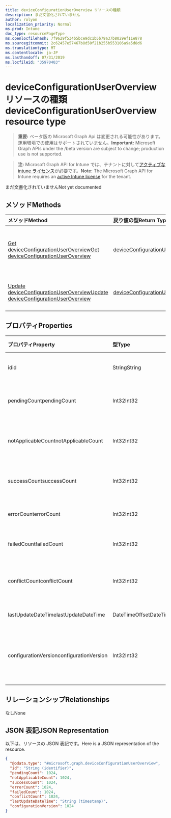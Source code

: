 ```yaml
---
title: deviceConfigurationUserOverview リソースの種類
description: まだ文書化されていません
author: rolyon
localization_priority: Normal
ms.prod: Intune
doc_type: resourcePageType
ms.openlocfilehash: 7f9629f534b5bce9dc1b5b79a37b8029ef11e878
ms.sourcegitcommit: 2c62457e57467b8d50f21b255b553106a9a5d8d6
ms.translationtype: MT
ms.contentlocale: ja-JP
ms.lasthandoff: 07/31/2019
ms.locfileid: "35970403"
---
```

# <a name="deviceconfigurationuseroverview-resource-type"></a><span data-ttu-id="403c0-103">deviceConfigurationUserOverview リソースの種類</span><span class="sxs-lookup"><span data-stu-id="403c0-103">deviceConfigurationUserOverview resource type</span></span>

> <span data-ttu-id="403c0-104">**重要:** ベータ版の Microsoft Graph Api は変更される可能性があります。運用環境での使用はサポートされていません。</span><span class="sxs-lookup"><span data-stu-id="403c0-104">**Important:** Microsoft Graph APIs under the /beta version are subject to change; production use is not supported.</span></span>

> <span data-ttu-id="403c0-105">**注:** Microsoft Graph API for Intune では、テナントに対して[アクティブな intune ライセンス](https://go.microsoft.com/fwlink/?linkid=839381)が必要です。</span><span class="sxs-lookup"><span data-stu-id="403c0-105">**Note:** The Microsoft Graph API for Intune requires an [active Intune license](https://go.microsoft.com/fwlink/?linkid=839381) for the tenant.</span></span>

<span data-ttu-id="403c0-106">まだ文書化されていません</span><span class="sxs-lookup"><span data-stu-id="403c0-106">Not yet documented</span></span>

## <a name="methods"></a><span data-ttu-id="403c0-107">メソッド</span><span class="sxs-lookup"><span data-stu-id="403c0-107">Methods</span></span>
|<span data-ttu-id="403c0-108">メソッド</span><span class="sxs-lookup"><span data-stu-id="403c0-108">Method</span></span>|<span data-ttu-id="403c0-109">戻り値の型</span><span class="sxs-lookup"><span data-stu-id="403c0-109">Return Type</span></span>|<span data-ttu-id="403c0-110">説明</span><span class="sxs-lookup"><span data-stu-id="403c0-110">Description</span></span>|
|:---|:---|:---|
|[<span data-ttu-id="403c0-111">Get deviceConfigurationUserOverview</span><span class="sxs-lookup"><span data-stu-id="403c0-111">Get deviceConfigurationUserOverview</span></span>](../api/intune-deviceconfig-deviceconfigurationuseroverview-get.md)|[<span data-ttu-id="403c0-112">deviceConfigurationUserOverview</span><span class="sxs-lookup"><span data-stu-id="403c0-112">deviceConfigurationUserOverview</span></span>](../resources/intune-deviceconfig-deviceconfigurationuseroverview.md)|<span data-ttu-id="403c0-113">[deviceConfigurationUserOverview](../resources/intune-deviceconfig-deviceconfigurationuseroverview.md) オブジェクトのプロパティとリレーションシップを読み取ります。</span><span class="sxs-lookup"><span data-stu-id="403c0-113">Read properties and relationships of the [deviceConfigurationUserOverview](../resources/intune-deviceconfig-deviceconfigurationuseroverview.md) object.</span></span>|
|[<span data-ttu-id="403c0-114">Update deviceConfigurationUserOverview</span><span class="sxs-lookup"><span data-stu-id="403c0-114">Update deviceConfigurationUserOverview</span></span>](../api/intune-deviceconfig-deviceconfigurationuseroverview-update.md)|[<span data-ttu-id="403c0-115">deviceConfigurationUserOverview</span><span class="sxs-lookup"><span data-stu-id="403c0-115">deviceConfigurationUserOverview</span></span>](../resources/intune-deviceconfig-deviceconfigurationuseroverview.md)|<span data-ttu-id="403c0-116">[deviceConfigurationUserOverview](../resources/intune-deviceconfig-deviceconfigurationuseroverview.md) オブジェクトのプロパティを更新します。</span><span class="sxs-lookup"><span data-stu-id="403c0-116">Update the properties of a [deviceConfigurationUserOverview](../resources/intune-deviceconfig-deviceconfigurationuseroverview.md) object.</span></span>|

## <a name="properties"></a><span data-ttu-id="403c0-117">プロパティ</span><span class="sxs-lookup"><span data-stu-id="403c0-117">Properties</span></span>
|<span data-ttu-id="403c0-118">プロパティ</span><span class="sxs-lookup"><span data-stu-id="403c0-118">Property</span></span>|<span data-ttu-id="403c0-119">型</span><span class="sxs-lookup"><span data-stu-id="403c0-119">Type</span></span>|<span data-ttu-id="403c0-120">説明</span><span class="sxs-lookup"><span data-stu-id="403c0-120">Description</span></span>|
|:---|:---|:---|
|<span data-ttu-id="403c0-121">id</span><span class="sxs-lookup"><span data-stu-id="403c0-121">id</span></span>|<span data-ttu-id="403c0-122">String</span><span class="sxs-lookup"><span data-stu-id="403c0-122">String</span></span>|<span data-ttu-id="403c0-123">エンティティのキー。</span><span class="sxs-lookup"><span data-stu-id="403c0-123">Key of the entity.</span></span>|
|<span data-ttu-id="403c0-124">pendingCount</span><span class="sxs-lookup"><span data-stu-id="403c0-124">pendingCount</span></span>|<span data-ttu-id="403c0-125">Int32</span><span class="sxs-lookup"><span data-stu-id="403c0-125">Int32</span></span>|<span data-ttu-id="403c0-126">保留中のユーザーの数</span><span class="sxs-lookup"><span data-stu-id="403c0-126">Number of pending Users</span></span>|
|<span data-ttu-id="403c0-127">notApplicableCount</span><span class="sxs-lookup"><span data-stu-id="403c0-127">notApplicableCount</span></span>|<span data-ttu-id="403c0-128">Int32</span><span class="sxs-lookup"><span data-stu-id="403c0-128">Int32</span></span>|<span data-ttu-id="403c0-129">該当しないユーザーの数</span><span class="sxs-lookup"><span data-stu-id="403c0-129">Number of not applicable users</span></span>|
|<span data-ttu-id="403c0-130">successCount</span><span class="sxs-lookup"><span data-stu-id="403c0-130">successCount</span></span>|<span data-ttu-id="403c0-131">Int32</span><span class="sxs-lookup"><span data-stu-id="403c0-131">Int32</span></span>|<span data-ttu-id="403c0-132">成功したユーザーの数</span><span class="sxs-lookup"><span data-stu-id="403c0-132">Number of succeeded Users</span></span>|
|<span data-ttu-id="403c0-133">errorCount</span><span class="sxs-lookup"><span data-stu-id="403c0-133">errorCount</span></span>|<span data-ttu-id="403c0-134">Int32</span><span class="sxs-lookup"><span data-stu-id="403c0-134">Int32</span></span>|<span data-ttu-id="403c0-135">エラー ユーザーの数</span><span class="sxs-lookup"><span data-stu-id="403c0-135">Number of error Users</span></span>|
|<span data-ttu-id="403c0-136">failedCount</span><span class="sxs-lookup"><span data-stu-id="403c0-136">failedCount</span></span>|<span data-ttu-id="403c0-137">Int32</span><span class="sxs-lookup"><span data-stu-id="403c0-137">Int32</span></span>|<span data-ttu-id="403c0-138">失敗したユーザーの数</span><span class="sxs-lookup"><span data-stu-id="403c0-138">Number of failed Users</span></span>|
|<span data-ttu-id="403c0-139">conflictCount</span><span class="sxs-lookup"><span data-stu-id="403c0-139">conflictCount</span></span>|<span data-ttu-id="403c0-140">Int32</span><span class="sxs-lookup"><span data-stu-id="403c0-140">Int32</span></span>|<span data-ttu-id="403c0-141">競合しているユーザーの数</span><span class="sxs-lookup"><span data-stu-id="403c0-141">Number of users in conflict</span></span>|
|<span data-ttu-id="403c0-142">lastUpdateDateTime</span><span class="sxs-lookup"><span data-stu-id="403c0-142">lastUpdateDateTime</span></span>|<span data-ttu-id="403c0-143">DateTimeOffset</span><span class="sxs-lookup"><span data-stu-id="403c0-143">DateTimeOffset</span></span>|<span data-ttu-id="403c0-144">最終更新時刻</span><span class="sxs-lookup"><span data-stu-id="403c0-144">Last update time</span></span>|
|<span data-ttu-id="403c0-145">configurationVersion</span><span class="sxs-lookup"><span data-stu-id="403c0-145">configurationVersion</span></span>|<span data-ttu-id="403c0-146">Int32</span><span class="sxs-lookup"><span data-stu-id="403c0-146">Int32</span></span>|<span data-ttu-id="403c0-147">対象の概要に関するポリシーのバージョン</span><span class="sxs-lookup"><span data-stu-id="403c0-147">Version of the policy for that overview</span></span>|

## <a name="relationships"></a><span data-ttu-id="403c0-148">リレーションシップ</span><span class="sxs-lookup"><span data-stu-id="403c0-148">Relationships</span></span>
<span data-ttu-id="403c0-149">なし</span><span class="sxs-lookup"><span data-stu-id="403c0-149">None</span></span>

## <a name="json-representation"></a><span data-ttu-id="403c0-150">JSON 表記</span><span class="sxs-lookup"><span data-stu-id="403c0-150">JSON Representation</span></span>
<span data-ttu-id="403c0-151">以下は、リソースの JSON 表記です。</span><span class="sxs-lookup"><span data-stu-id="403c0-151">Here is a JSON representation of the resource.</span></span>
<!-- {
  "blockType": "resource",
  "keyProperty": "id",
  "@odata.type": "microsoft.graph.deviceConfigurationUserOverview"
}
-->
``` json
{
  "@odata.type": "#microsoft.graph.deviceConfigurationUserOverview",
  "id": "String (identifier)",
  "pendingCount": 1024,
  "notApplicableCount": 1024,
  "successCount": 1024,
  "errorCount": 1024,
  "failedCount": 1024,
  "conflictCount": 1024,
  "lastUpdateDateTime": "String (timestamp)",
  "configurationVersion": 1024
}
```





